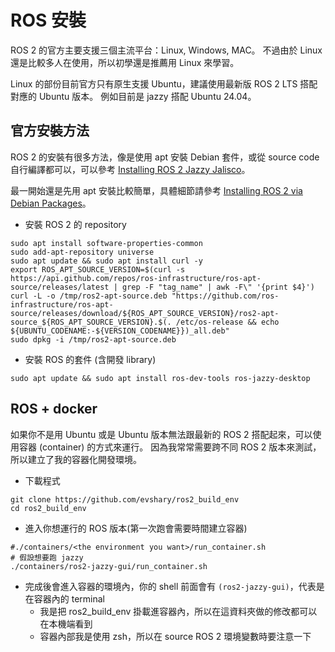 # ROS 安裝

ROS 2 的官方主要支援三個主流平台：Linux, Windows, MAC。
不過由於 Linux 還是比較多人在使用，所以初學還是推薦用 Linux 來學習。

Linux 的部份目前官方只有原生支援 Ubuntu，建議使用最新版 ROS 2 LTS 搭配對應的 Ubuntu 版本。
例如目前是 jazzy 搭配 Ubuntu 24.04。

## 官方安裝方法

ROS 2 的安裝有很多方法，像是使用 apt 安裝 Debian 套件，或從 source code 自行編譯都可以，可以參考 [Installing ROS 2 Jazzy Jalisco](https://docs.ros.org/en/jazzy/Installation.html)。

最一開始還是先用 apt 安裝比較簡單，具體細節請參考 [Installing ROS 2 via Debian Packages](https://docs.ros.org/en/jazzy/Installation/Ubuntu-Install-Debs.html)。

* 安裝 ROS 2 的 repository

```shell
sudo apt install software-properties-common
sudo add-apt-repository universe
sudo apt update && sudo apt install curl -y
export ROS_APT_SOURCE_VERSION=$(curl -s https://api.github.com/repos/ros-infrastructure/ros-apt-source/releases/latest | grep -F "tag_name" | awk -F\" '{print $4}')
curl -L -o /tmp/ros2-apt-source.deb "https://github.com/ros-infrastructure/ros-apt-source/releases/download/${ROS_APT_SOURCE_VERSION}/ros2-apt-source_${ROS_APT_SOURCE_VERSION}.$(. /etc/os-release && echo ${UBUNTU_CODENAME:-${VERSION_CODENAME}})_all.deb"
sudo dpkg -i /tmp/ros2-apt-source.deb
```

* 安裝 ROS 的套件 (含開發 library)

```shell
sudo apt update && sudo apt install ros-dev-tools ros-jazzy-desktop
```

## ROS + docker

如果你不是用 Ubuntu 或是 Ubuntu 版本無法跟最新的 ROS 2 搭配起來，可以使用容器 (container) 的方式來運行。
因為我常常需要跨不同 ROS 2 版本來測試，所以建立了我的容器化開發環境。

* 下載程式

```shell
git clone https://github.com/evshary/ros2_build_env
cd ros2_build_env
```

* 進入你想運行的 ROS 版本(第一次跑會需要時間建立容器)

```shell
#./containers/<the environment you want>/run_container.sh
# 假設想要跑 jazzy
./containers/ros2-jazzy-gui/run_container.sh
```

* 完成後會進入容器的環境內，你的 shell 前面會有 `(ros2-jazzy-gui)`，代表是在容器內的 terminal
    * 我是把 ros2_build_env 掛載進容器內，所以在這資料夾做的修改都可以在本機端看到
    * 容器內部我是使用 zsh，所以在 source ROS 2 環境變數時要注意一下
